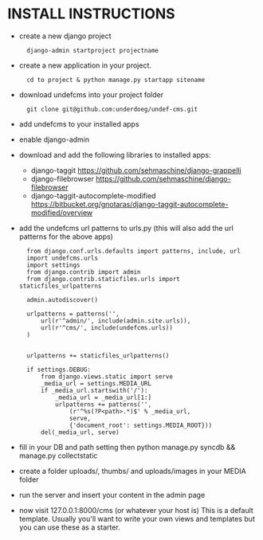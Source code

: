 # INSTALL INSTRUCTIONS
+ create a new django project

		django-admin startproject projectname
+ create a new application in your project. 

		cd to project & python manage.py startapp sitename
+ download undefcms into your project folder

		git clone git@github.com:underdoeg/undef-cms.git
+ add undefcms to your installed apps

+ enable django-admin

+ download and add the following libraries to installed apps:

	+ django-taggit https://github.com/sehmaschine/django-grappelli
	+ django-filebrowser https://github.com/sehmaschine/django-filebrowser
	+ django-taggit-autocomplete-modified https://bitbucket.org/gnotaras/django-taggit-autocomplete-modified/overview

+ add the undefcms url patterns to urls.py (this will also add the url patterns for the above apps)

		from django.conf.urls.defaults import patterns, include, url
		import undefcms.urls
		import settings
		from django.contrib import admin
		from django.contrib.staticfiles.urls import staticfiles_urlpatterns
		
		admin.autodiscover()
		
		urlpatterns = patterns('',
		    url(r'^admin/', include(admin.site.urls)),
		    url(r'^cms/', include(undefcms.urls))
		)
		
		
		urlpatterns += staticfiles_urlpatterns()
		
		if settings.DEBUG:
		    from django.views.static import serve
		    _media_url = settings.MEDIA_URL
		    if _media_url.startswith('/'):
		        _media_url = _media_url[1:]
		        urlpatterns += patterns('',
		            (r'^%s(?P<path>.*)$' % _media_url,
		            serve,
		            {'document_root': settings.MEDIA_ROOT}))
		    del(_media_url, serve)

+ fill in your DB and path setting then python manage.py syncdb && manage.py collectstatic
+ create a folder uploads/, thumbs/ and uploads/images in your MEDIA folder
+ run the server and insert your content in the admin page
+ now visit 127.0.0.1:8000/cms (or whatever your host is) This is a default template. Usually you'll want to write your own views and templates but you can use these as a starter.